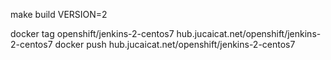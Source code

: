 make build VERSION=2

docker tag openshift/jenkins-2-centos7 hub.jucaicat.net/openshift/jenkins-2-centos7
docker push hub.jucaicat.net/openshift/jenkins-2-centos7
